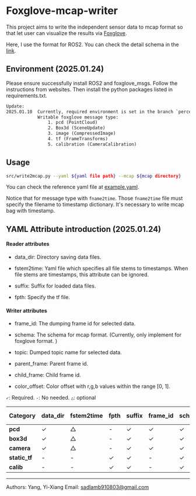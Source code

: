 # Foxglove-mcap-writer

This project aims to write the independent sensor data to mcap format so that let user can visualize the results via [Foxglove](https://foxglove.dev/).

Here, I use the format for ROS2. You can check the detail schema in the [link](https://docs.foxglove.dev/docs/visualization/message-schemas/introduction/).  

## Environment (2025.01.24)

Please ensure successfully install ROS2 and foxglove_msgs. Follow the instructions from websites. Then install the python packages listed in requirements.txt.

```txt
Update:
2025.01.10  Currently, required environment is set in the branch `perception-evaluation` of sdc2.
            Writable foxglove message type:
                1. pcd (PointCloud)
                2. Box3d (SceneUpdate)
                3. image (CompressedImage)
                4. tf (FrameTransforms)
                5. calibration (CameraCalibration)
```

## Usage

```bash
src/write2mcap.py --yaml ${yaml file path} --mcap ${mcap directory}
```  

You can check the reference yaml file at [example.yaml](./example.yaml).

Notice that for message type with `fname2time`. Those `fname2time` file must specify the filename to timestamp dictionary. It's necessary to write mcap bag with timestamp.

## YAML Attribute introduction (2025.01.24)

#### Reader attributes

* data_dir: Directory saving data files.

* fstem2time: Yaml file which specifies all file stems to timestamps. When file stems are timestamps, this attribute can be ignored.  

* suffix: Suffix for loaded data files.

* fpth: Specify the tf file.  

#### Writer attributes  

* frame_id: The dumping frame id for selected data.

* schema: The schema for mcap format. (Currently, only implement for foxglove format. )

* topic: Dumped topic name for selected data.

* parent_frame: Parent frame id.

* child_frame: Child frame id.

* color_offset: Color offset with r,g,b values within the range [0, 1].

`✓`: Required. `-`: No needed. `△`: optional

|Category| data_dir | fstem2time | fpth | suffix | frame_id | schema |　topic | parent_frame | child_frame | color_offset |
|---| --- | --- | --- | --- | --- | -- | -- | --| -- | -- |
| **pcd**      |✓|△|-|✓|✓|✓|✓|-|-|-|
| **box3d**    |✓|△|-|✓|✓|✓|✓|-|-|△|
| **camera**   |✓|△|-|✓|✓|✓|✓|-|-|-|
| **static_tf**|-|-|✓|✓|-|✓|✓|✓|✓|-|
| **calib**    |-|-|✓|✓|-|✓|✓|✓|-|-|

---



Authors: Yang, Yi-Xiang
Email: sadlamb910803@gmail.com

